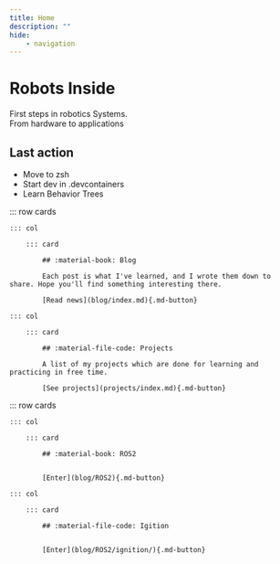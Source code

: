 ```yaml
---
title: Home
description: ""
hide:
    - navigation
---
```


<style>
    .md-typeset .cover {
        display: none;
    }
    .md-typeset .cover + hr {
        display: none;
    }
    .md-typeset h1,
    .md-typeset h2 {
        color: orangered;
    }
    .md-typeset .cards .card {
        border-radius: 1em;
        padding: 1em;
    }
    .md-typeset .cards .col:first-of-type {
        margin-left: -1em;
    }
    .md-typeset .cards .col:last-of-type {
        margin-right: -1em;
    }
    .md-typeset .cards .card h2 {
        margin-top: 0;
    }
</style>

# Robots Inside 

First steps in robotics Systems.\
From hardware to applications

## Last action
- Move to zsh
- Start dev in .devcontainers
- Learn Behavior Trees


::: row cards

    ::: col

        ::: card

            ## :material-book: Blog

            Each post is what I've learned, and I wrote them down to share. Hope you'll find something interesting there.

            [Read news](blog/index.md){.md-button}

    ::: col

        ::: card

            ## :material-file-code: Projects

            A list of my projects which are done for learning and practicing in free time.

            [See projects](projects/index.md){.md-button}

::: row cards

    ::: col

        ::: card

            ## :material-book: ROS2


            [Enter](blog/ROS2){.md-button}

    ::: col

        ::: card

            ## :material-file-code: Igition


            [Enter](blog/ROS2/ignition/){.md-button}
